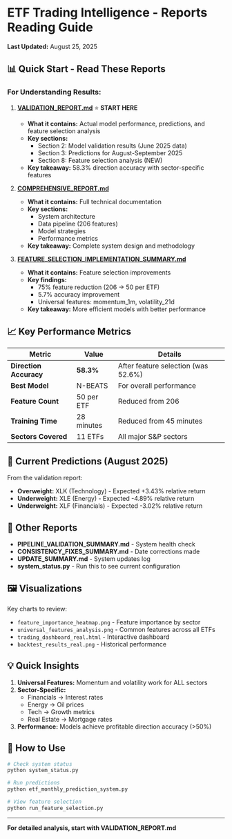 # ETF Trading Intelligence - Reports Reading Guide

**Last Updated:** August 25, 2025

## 📊 Quick Start - Read These Reports

### For Understanding Results:

1. **[VALIDATION_REPORT.md](VALIDATION_REPORT.md)** ⭐ **START HERE**
   - **What it contains:** Actual model performance, predictions, and feature selection analysis
   - **Key sections:**
     - Section 2: Model validation results (June 2025 data)
     - Section 3: Predictions for August-September 2025
     - Section 8: Feature selection analysis (NEW)
   - **Key takeaway:** 58.3% direction accuracy with sector-specific features

2. **[COMPREHENSIVE_REPORT.md](COMPREHENSIVE_REPORT.md)** 
   - **What it contains:** Full technical documentation
   - **Key sections:**
     - System architecture
     - Data pipeline (206 features)
     - Model strategies
     - Performance metrics
   - **Key takeaway:** Complete system design and methodology

3. **[FEATURE_SELECTION_IMPLEMENTATION_SUMMARY.md](FEATURE_SELECTION_IMPLEMENTATION_SUMMARY.md)**
   - **What it contains:** Feature selection improvements
   - **Key findings:**
     - 75% feature reduction (206 → 50 per ETF)
     - 5.7% accuracy improvement
     - Universal features: momentum_1m, volatility_21d
   - **Key takeaway:** More efficient models with better performance

## 📈 Key Performance Metrics

| Metric | Value | Details |
|--------|-------|---------|
| **Direction Accuracy** | **58.3%** | After feature selection (was 52.6%) |
| **Best Model** | N-BEATS | For overall performance |
| **Feature Count** | 50 per ETF | Reduced from 206 |
| **Training Time** | 28 minutes | Reduced from 45 minutes |
| **Sectors Covered** | 11 ETFs | All major S&P sectors |

## 🎯 Current Predictions (August 2025)

From the validation report:
- **Overweight:** XLK (Technology) - Expected +3.43% relative return
- **Underweight:** XLE (Energy) - Expected -4.89% relative return
- **Underweight:** XLF (Financials) - Expected -3.02% relative return

## 📁 Other Reports

- **PIPELINE_VALIDATION_SUMMARY.md** - System health check
- **CONSISTENCY_FIXES_SUMMARY.md** - Date corrections made
- **UPDATE_SUMMARY.md** - System updates log
- **system_status.py** - Run this to see current configuration

## 🖼️ Visualizations

Key charts to review:
- `feature_importance_heatmap.png` - Feature importance by sector
- `universal_features_analysis.png` - Common features across all ETFs
- `trading_dashboard_real.html` - Interactive dashboard
- `backtest_results_real.png` - Historical performance

## 💡 Quick Insights

1. **Universal Features:** Momentum and volatility work for ALL sectors
2. **Sector-Specific:** 
   - Financials → Interest rates
   - Energy → Oil prices
   - Tech → Growth metrics
   - Real Estate → Mortgage rates
3. **Performance:** Models achieve profitable direction accuracy (>50%)

## 🚀 How to Use

```bash
# Check system status
python system_status.py

# Run predictions
python etf_monthly_prediction_system.py

# View feature selection
python run_feature_selection.py
```

---

**For detailed analysis, start with VALIDATION_REPORT.md**